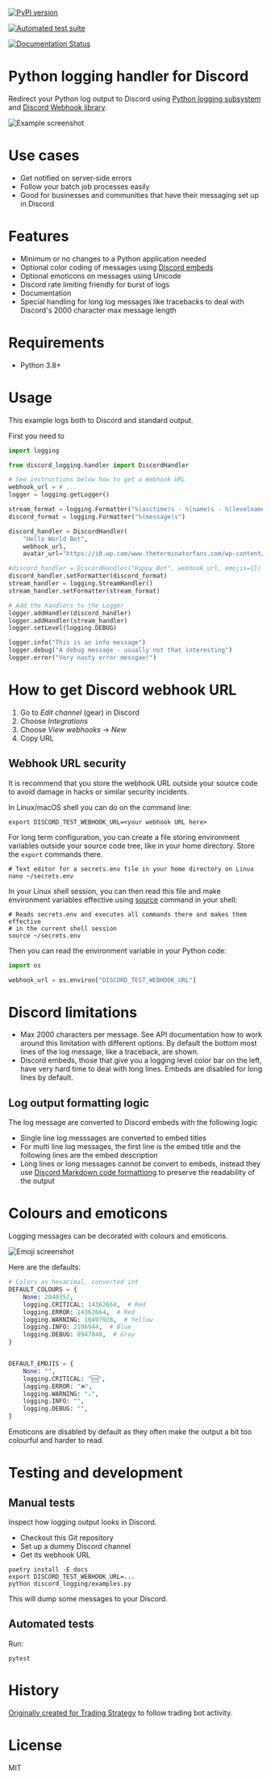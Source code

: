 [![PyPI version](https://badge.fury.io/py/python-logging-discord-handler.svg)](https://badge.fury.io/py/python-logging-discord-handler)

[![Automated test suite](https://github.com/tradingstrategy-ai/python-logging-discord-handler/actions/workflows/tests.yml/badge.svg)](https://github.com/tradingstrategy-ai/python-logging-discord-handler/actions/workflows/tests.yml)

[![Documentation Status](https://readthedocs.org/projects/python-logging-discord-handler/badge/?version=latest)](https://python-logging-discord-handler.readthedocs.io/en/latest/?badge=latest)

# Python logging handler for Discord

Redirect your Python log output to Discord using [Python logging subsystem](https://docs.python.org/3/howto/logging.html) and [Discord Webhook library](https://github.com/lovvskillz/python-discord-webhook).

![Example screenshot](https://raw.githubusercontent.com/tradingstrategy-ai/python-logging-discord-handler/master/docs/source/_static/example_screenshot.png)

# Use cases

- Get notified on server-side errors
- Follow your batch job processes easily
- Good for businesses and communities that have their messaging set up in Discord 

# Features

- Minimum or no changes to a Python application needed
- Optional color coding of messages using [Discord embeds](https://discordjs.guide/popular-topics/embeds.html#embed-preview)
- Optional emoticons on messages using Unicode
- Discord rate limiting friendly for burst of logs
- Documentation
- Special handling for long log messages like tracebacks to deal with Discord's 2000 character max message length

# Requirements

- Python 3.8+

# Usage

This example logs both to Discord and standard output. 

First you need to 

```python
import logging

from discord_logging.handler import DiscordHandler

# See instructions below how to get a Webhook URL
webhook_url = # ...
logger = logging.getLogger()

stream_format = logging.Formatter("%(asctime)s - %(name)s - %(levelname)s - %(message)s")
discord_format = logging.Formatter("%(message)s")

discord_handler = DiscordHandler(
    "Hello World Bot", 
    webhook_url, 
    avatar_url="https://i0.wp.com/www.theterminatorfans.com/wp-content/uploads/2012/09/the-terminator3.jpg?resize=900%2C450&ssl=1")

#discord_handler = DiscordHandler("Happy Bot", webhook_url, emojis={})
discord_handler.setFormatter(discord_format)
stream_handler = logging.StreamHandler()
stream_handler.setFormatter(stream_format)

# Add the handlers to the Logger
logger.addHandler(discord_handler)
logger.addHandler(stream_handler)
logger.setLevel(logging.DEBUG)

logger.info("This is an info message")
logger.debug("A debug message - usually not that interesting")
logger.error("Very nasty error messgae!")
```

# How to get Discord webhook URL

1. Go to *Edit channel* (gear) in Discord
2. Choose *Integrations*
3. Choose *View webhooks* -> *New*
4. Copy URL

## Webhook URL security

It is recommend that you store the webhook URL outside your source code to avoid damage in hacks or similar security incidents.

In Linux/macOS shell you can do on the command line:

```shell
export DISCORD_TEST_WEBHOOK_URL=<your webhook URL here>
```

For long term configuration, you can create a file storing environment variables outside your source code tree, like in your home directory. Store the `export` commands there.

```shell
# Text editor for a secrets.env file in your home directory on Linux
nano ~/secrets.env  
```

In your Linux shell session, you can then read this file and make environment variables effective using [source](https://superuser.com/a/46149) command in your shell:

```shell
# Reads secrets.env and executes all commands there and makes them effective
# in the current shell session
source ~/secrets.env
```

Then you can read the environment variable in your Python code: 

```python
import os

webhook_url = os.environ["DISCORD_TEST_WEBHOOK_URL"]
```

# Discord limitations

- Max 2000 characters per message. See API documentation how to work around this limitation with different options. By default the bottom most lines of the log message, like a traceback, are shown.
- Discord embeds, those that give you a logging level color bar on the left, have very hard time to deal with long lines. Embeds are disabled for long lines by default.

## Log output formatting logic

The log message are converted to Discord embeds with the following logic

- Single line log messsages are converted to embed titles
- For multi line log messages, the first line is the embed title and the following lines are the embed description
- Long lines or long messages cannot be convert to embeds, instead they use [Discord Markdown code formattiong](https://support.discord.com/hc/en-us/articles/210298617-Markdown-Text-101-Chat-Formatting-Bold-Italic-Underline-) to preserve the readability of the output

# Colours and emoticons

Logging messages can be decorated with colours and emoticons.

![Emoji screenshot](https://raw.githubusercontent.com/tradingstrategy-ai/python-logging-discord-handler/master/docs/source/_static/emoji_example.png)


Here are the defaults:

```python
# Colors as hexacimal, converted int
DEFAULT_COLOURS = {
    None: 2040357,
    logging.CRITICAL: 14362664,  # Red
    logging.ERROR: 14362664,  # Red
    logging.WARNING: 16497928,  # Yellow
    logging.INFO: 2196944,  # Blue
    logging.DEBUG: 8947848,  # Gray
}


DEFAULT_EMOJIS = {
    None: "",
    logging.CRITICAL: "🆘",
    logging.ERROR: "❌",
    logging.WARNING: "⚠️",
    logging.INFO: "",
    logging.DEBUG: "",
}
```

Emoticons are disabled by default as they often make the output a bit too colourful and harder to read.

# Testing and development

## Manual tests

Inspect how logging output looks in Discord.

- Checkout this Git repository
- Set up a dummy Discord channel
- Get its webhook URL

```shell
poetry install -E docs 
export DISCORD_TEST_WEBHOOK_URL=...
python discord_logging/examples.py
```

This will dump some messages to your Discord.

## Automated tests

Run:

```shell
pytest
```

# History

[Originally created for Trading Strategy](https://tradingstrategy.ai) to follow trading bot activity.

# License 

MIT
